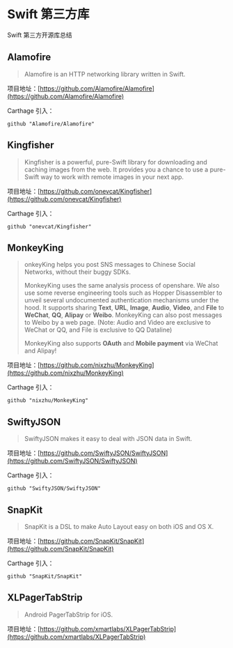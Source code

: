 # Swift 第三方库

Swift 第三方开源库总结

## Alamofire

> Alamofire is an HTTP networking library written in Swift.

项目地址：[https://github.com/Alamofire/Alamofire](https://github.com/Alamofire/Alamofire)

Carthage 引入：

```
github "Alamofire/Alamofire"
```

## Kingfisher

> Kingfisher is a powerful, pure-Swift library for downloading and caching images from the web. It provides you a chance to use a pure-Swift way to work with remote images in your next app.

项目地址：[https://github.com/onevcat/Kingfisher](https://github.com/onevcat/Kingfisher)

Carthage 引入：

```
github "onevcat/Kingfisher"
```

## MonkeyKing

> onkeyKing helps you post SNS messages to Chinese Social Networks, without their buggy SDKs.
>
> MonkeyKing uses the same analysis process of openshare. We also use some reverse engineering tools such as Hopper Disassembler to unveil several undocumented authentication mechanisms under the hood. It supports sharing **Text**, **URL**, **Image**, **Audio**, **Video**, and **File** to **WeChat**, **QQ**, **Alipay** or **Weibo**. MonkeyKing can also post messages to Weibo by a web page. (Note: Audio and Video are exclusive to WeChat or QQ, and File is exclusive to QQ Dataline)
>
> MonkeyKing also supports **OAuth** and **Mobile payment** via WeChat and Alipay!

项目地址：[https://github.com/nixzhu/MonkeyKing](https://github.com/nixzhu/MonkeyKing)

Carthage 引入：

```
github "nixzhu/MonkeyKing"
```

## SwiftyJSON

> SwiftyJSON makes it easy to deal with JSON data in Swift.

项目地址：[https://github.com/SwiftyJSON/SwiftyJSON](https://github.com/SwiftyJSON/SwiftyJSON)

Carthage 引入：

```
github "SwiftyJSON/SwiftyJSON"
```

## SnapKit

> SnapKit is a DSL to make Auto Layout easy on both iOS and OS X.

项目地址：[https://github.com/SnapKit/SnapKit](https://github.com/SnapKit/SnapKit)

Carthage 引入：

```
github "SnapKit/SnapKit"
```

## XLPagerTabStrip

> Android PagerTabStrip for iOS.

项目地址：[https://github.com/xmartlabs/XLPagerTabStrip](https://github.com/xmartlabs/XLPagerTabStrip)